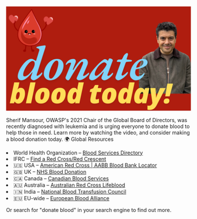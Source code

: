 <a href="https://www.youtube.com/watch?v=LKZTppmAS84"><img src="/assets/images/content/blood-drive-donate.png" alt="Donate Blood" /></a>
<br/>
<p>Sherif Mansour, OWASP's 2021 Chair of the Global Board of Directors, was recently diagnosed with leukemia and is urging everyone to donate blood to help those in need. Learn more by watching the video, and consider making a blood donation today. 🌍 Global Resources</p>

<li>World Health Organization – <a href="https://www.who.int/campaigns/world-blood-donor-day">Blood Services Directory</a></li>
<li>IFRC – <a href="https://www.ifrc.org/national-societies">Find a Red Cross/Red Crescent</a></li>
<li>🇺🇸 USA – <a href="https://www.aabb.org/">American Red Cross | AABB Blood Bank Locator</a></li>
<li>🇬🇧 UK – <a href="https://www.blood.co.uk/">NHS Blood Donation</a></li>
<li>🇨🇦 Canada – <a href="https://www.blood.ca/">Canadian Blood Services</a></li>
<li>🇦🇺 Australia – <a href="https://www.lifeblood.com.au/">Australian Red Cross Lifeblood</a></li>
<li>🇮🇳 India – <a href="https://www.nbtcindia.nic.in/">National Blood Transfusion Council</a></li>
<li>🇪🇺 EU-wide – <a href="https://www.europeanbloodalliance.eu/">European Blood Alliance</a></li>

<p>Or search for "donate blood" in your search engine to find out more.</p>